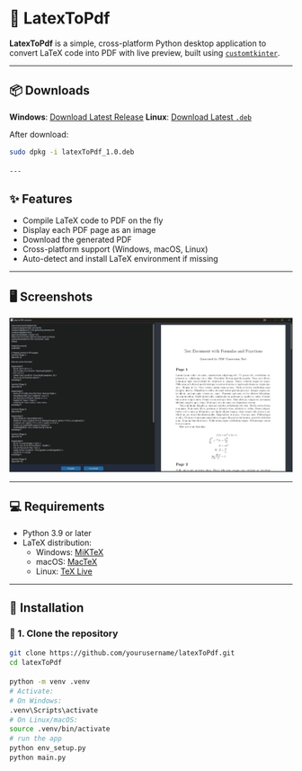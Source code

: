 # 📄 LatexToPdf

**LatexToPdf** is a simple, cross-platform Python desktop application to convert LaTeX code into PDF with live preview, built using [`customtkinter`](https://github.com/TomSchimansky/CustomTkinter).

---

## 📦 Downloads 

**Windows**: [Download Latest Release](https://github.com/yourusername/latexToPdf/releases/latest)
**Linux**: [Download Latest `.deb`]([https://github.com/yourusername/latexToPdf/releases/latest](https://github.com/khalildim/latexToPdf/compare/v1...v1.0.1))

After download:
```bash
sudo dpkg -i latexToPdf_1.0.deb

---
```
## ✨ Features

- Compile LaTeX code to PDF on the fly
- Display each PDF page as an image
- Download the generated PDF
- Cross-platform support (Windows, macOS, Linux)
- Auto-detect and install LaTeX environment if missing

---

## 🖥️ Screenshots

![LatexToPdf Screenshot](screenshots/preview.png)

---

## 💻 Requirements

- Python 3.9 or later
- LaTeX distribution:
  - Windows: [MiKTeX](https://miktex.org)
  - macOS: [MacTeX](https://tug.org/mactex/)
  - Linux: [TeX Live](https://tug.org/texlive/)

---

## 🚀 Installation

### 🔧 1. Clone the repository

```bash
git clone https://github.com/yourusername/latexToPdf.git
cd latexToPdf

python -m venv .venv
# Activate:
# On Windows:
.venv\Scripts\activate
# On Linux/macOS:
source .venv/bin/activate
# run the app
python env_setup.py
python main.py

